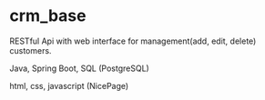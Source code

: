 # crm_base

RESTful Api with web interface for management(add, edit, delete) customers.

Java, Spring Boot, SQL (PostgreSQL) 

html, css, javascript (NicePage)
